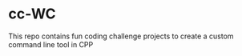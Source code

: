 # cc-WC
This repo contains fun coding challenge projects to create a custom command line tool in CPP
